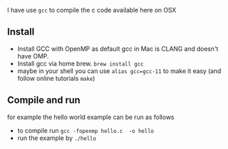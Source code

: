 I have use `gcc` to compile the c code available here on OSX

## Install

- Install GCC with OpenMP as default gcc in Mac is CLANG and doesn't have OMP. 
- Install gcc via home brew. `brew install gcc`
- maybe in your shell you can use `alias gcc=gcc-11` to make it easy (and follow online tutorials `make`)


## Compile and run
for example the hello world example can be run as follows

- to compile run `gcc -fopenmp hello.c  -o hello`
- run the example by `./hello`
